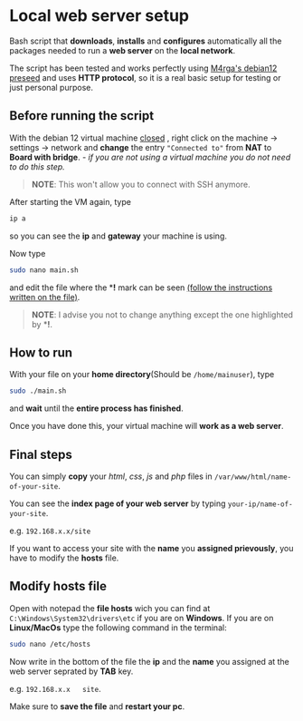 # Local web server setup

Bash script that **downloads**, **installs** and **configures** automatically all the packages needed to run a **web server** on the **local network**.

The script has been tested and works perfectly using [M4rga's debian12 preseed](https://github.com/M4rga/debian12-server-setup) and uses **HTTP protocol**, so it is a real basic setup for testing or just personal purpose.

## Before running the script

With the debian 12 virtual machine <u>closed</u> , right click on the machine &rarr; settings &rarr; network and **change** the entry `"Connected to"` from **NAT** to **Board with bridge**. - *if you are not using a virtual machine you do not need to do this step.*

> **NOTE**: This won't allow you to connect with SSH anymore.

After starting the VM again, type 

```bash
ip a
``` 

so you can see the **ip** and **gateway** your machine is using.

Now type

```bash
sudo nano main.sh
```

and edit the file where the ***!** mark can be seen <u>(follow the instructions written on the file)</u>. 

> **NOTE**: I advise you not to change anything except the one highlighted by ***!**.

## How to run

With your file on your **home directory**(Should be `/home/mainuser`), type

```bash
sudo ./main.sh
```

and **wait** until the **entire process has finished**.

Once you have done this, your virtual machine will **work as a web server**.

## Final steps

You can simply **copy** your *html*, *css*, *js* and *php* files in `/var/www/html/name-of-your-site`.

You can see the **index page of your web server** by typing `your-ip/name-of-your-site`.

e.g. `192.168.x.x/site`

If you want to access your site with the **name** you **assigned prievously**, you have to modify the **hosts** file.

## Modify hosts file

Open with notepad the **file hosts** wich you can find at `C:\Windows\System32\drivers\etc` if you are on **Windows**. If you are on **Linux/MacOs** type the following command in the terminal:

```bash
sudo nano /etc/hosts
```

Now write in the bottom of the file the **ip** and the **name** you assigned at the web server seprated by **TAB** key.

e.g. `192.168.x.x   site`.

Make sure to **save the file** and **restart your pc**.
